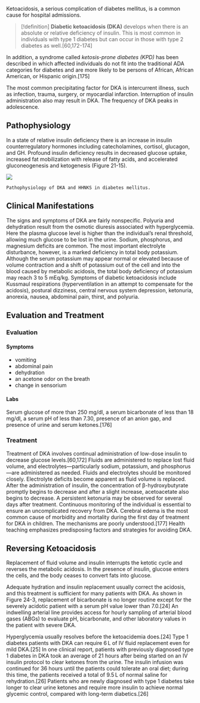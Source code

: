 Ketoacidosis, a serious complication of diabetes mellitus, is a common cause for hospital admissions. 
>[!definition]
>**Diabetic ketoacidosis (DKA)** develops when there is an absolute or relative deficiency of insulin. This is most common in individuals with type 1 diabetes but can occur in those with type 2 diabetes as well.[60,172-174]
>

In addition, a syndrome called _ketosis-prone diabetes (KPD)_ has been described in which affected individuals do not fit into the traditional ADA categories for diabetes and are more likely to be persons of African, African American, or Hispanic origin.[175] 

The most common precipitating factor for DKA is intercurrent illness, such as infection, trauma, surgery, or myocardial infarction. 
Interruption of insulin administration also may result in DKA. 
The frequency of DKA peaks in adolescence.

## Pathophysiology
In a state of relative insulin deficiency there is an increase in insulin counterregulatory hormones including catecholamines, cortisol, glucagon, and GH. 
Profound insulin deficiency results in decreased glucose uptake, increased fat mobilization with release of fatty acids, and accelerated gluconeogenesis and ketogenesis (Figure 21-15). 

![](https://sherpath-prod-bookxmlir.s3.amazonaws.com/B978-0-323-06584-9-key/9780323065849/BODY/B9780323065849000218/main.assets/images/gr15.jpg?X-Amz-Algorithm=AWS4-HMAC-SHA256&X-Amz-Date=20240209T194353Z&X-Amz-SignedHeaders=host&X-Amz-Expires=18000&X-Amz-Credential=AKIAVKN46MQBWN3UOBCX%2F20240209%2Fus-east-1%2Fs3%2Faws4_request&X-Amz-Signature=eb8c9e0b3632ec0415f1a12f6bffa5eaf5654d52032f537013671a9671569c00)

`Pathophysiology of DKA and HHNKS in diabetes mellitus.`

## Clinical Manifestations
The signs and symptoms of DKA are fairly nonspecific. Polyuria and dehydration result from the osmotic diuresis associated with hyperglycemia. Here the plasma glucose level is higher than the individual’s renal threshold, allowing much glucose to be lost in the urine. Sodium, phosphorus, and magnesium deficits are common. The most important electrolyte disturbance, however, is a marked deficiency in total body potassium. Although the serum potassium may appear normal or elevated because of volume contraction and a shift of potassium out of the cell and into the blood caused by metabolic acidosis, the total body deficiency of potassium may reach 3 to 5 mEq/kg. Symptoms of diabetic ketoacidosis include Kussmaul respirations (hyperventilation in an attempt to compensate for the acidosis), postural dizziness, central nervous system depression, ketonuria, anorexia, nausea, abdominal pain, thirst, and polyuria.
## Evaluation and Treatment
### Evaluation
#### Symptoms 
- vomiting
- abdominal pain
- dehydration
- an acetone odor on the breath
- change in sensorium
#### Labs
Serum glucose of more than 250 mg/dl, a serum bicarbonate of less than 18 mg/dl, a serum pH of less than 7.30, presence of an anion gap, and presence of urine and serum ketones.[176]
### Treatment
Treatment of DKA involves continual administration of low-dose insulin to decrease glucose levels.[60,172] Fluids are administered to replace lost fluid volume, and electrolytes—particularly sodium, potassium, and phosphorus—are administered as needed. Fluids and electrolytes should be monitored closely. Electrolyte deficits become apparent as fluid volume is replaced. After the administration of insulin, the concentration of β-hydroxybutyrate promptly begins to decrease and after a slight increase, acetoacetate also begins to decrease. A persistent ketonuria may be observed for several days after treatment. Continuous monitoring of the individual is essential to ensure an uncomplicated recovery from DKA. Cerebral edema is the most common cause of morbidity and mortality during the first day of treatment for DKA in children. The mechanisms are poorly understood.[177] Health teaching emphasizes predisposing factors and strategies for avoiding DKA.

## Reversing Ketoacidosis

Replacement of fluid volume and insulin interrupts the ketotic cycle and reverses the metabolic acidosis. In the presence of insulin, glucose enters the cells, and the body ceases to convert fats into glucose.

Adequate hydration and insulin replacement usually correct the acidosis, and this treatment is sufficient for many patients with DKA. As shown in Figure 24-3, replacement of bicarbonate is no longer routine except for the severely acidotic patient with a serum pH value lower than 7.0.[24] An indwelling arterial line provides access for hourly sampling of arterial blood gases (ABGs) to evaluate pH, bicarbonate, and other laboratory values in the patient with severe DKA.

Hyperglycemia usually resolves before the ketoacidemia does.[24] Type 1 diabetes patients with DKA can require 6 L of IV fluid replacement even for mild DKA.[25] In one clinical report, patients with previously diagnosed type 1 diabetes in DKA took an average of 21 hours after being started on an IV insulin protocol to clear ketones from the urine. The insulin infusion was continued for 36 hours until the patients could tolerate an oral diet; during this time, the patients received a total of 9.5 L of normal saline for rehydration.[26] Patients who are newly diagnosed with type 1 diabetes take longer to clear urine ketones and require more insulin to achieve normal glycemic control, compared with long-term diabetics.[26]